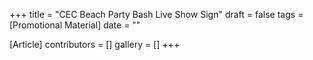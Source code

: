 +++
title = "CEC Beach Party Bash Live Show Sign"
draft = false
tags = [Promotional Material]
date = ""

[Article]
contributors = []
gallery = []
+++
